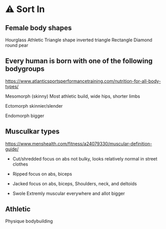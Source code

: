 # ⚠ Sort In

## Female body shapes
Hourglass
Athletic
Triangle shape
inverted triangle
Rectangle
Diamond
round
pear

## Every human is born with one of the following bodygroups
https://www.atlanticsportsperformancetraining.com/nutrition-for-all-body-types/

Mesomorph (skinny)
Most athletic build, wide hips, shorter limbs

Ectomorph
skinnier/slender

Endomorph
bigger

## Musculkar types
https://www.menshealth.com/fitness/a24079330/muscular-definition-guide/

- Cut/shredded
focus on abs
not bulky, looks relatively normal in street clothes


- Ripped
focus on abs, biceps

- Jacked
focus on abs, biceps, Shoulders, neck, and deltoids

- Swole
Extremly muscular everywhere and allot bigger


## Athletic
Physique
bodybuilding

